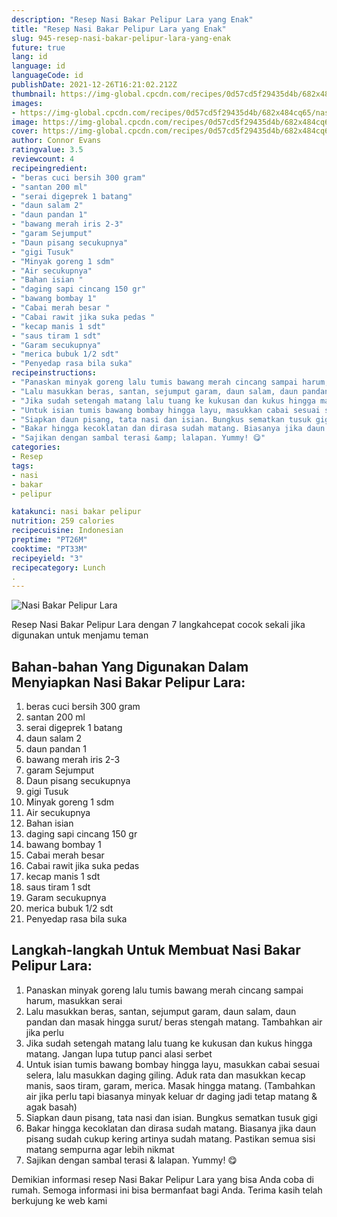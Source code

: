 ```yaml
---
description: "Resep Nasi Bakar Pelipur Lara yang Enak"
title: "Resep Nasi Bakar Pelipur Lara yang Enak"
slug: 945-resep-nasi-bakar-pelipur-lara-yang-enak
future: true
lang: id
language: id
languageCode: id
publishDate: 2021-12-26T16:21:02.212Z 
thumbnail: https://img-global.cpcdn.com/recipes/0d57cd5f29435d4b/682x484cq65/nasi-bakar-pelipur-lara-foto-resep-utama.png
images:
- https://img-global.cpcdn.com/recipes/0d57cd5f29435d4b/682x484cq65/nasi-bakar-pelipur-lara-foto-resep-utama.png
image: https://img-global.cpcdn.com/recipes/0d57cd5f29435d4b/682x484cq65/nasi-bakar-pelipur-lara-foto-resep-utama.png
cover: https://img-global.cpcdn.com/recipes/0d57cd5f29435d4b/682x484cq65/nasi-bakar-pelipur-lara-foto-resep-utama.png
author: Connor Evans
ratingvalue: 3.5
reviewcount: 4
recipeingredient:
- "beras cuci bersih 300 gram"
- "santan 200 ml"
- "serai digeprek 1 batang"
- "daun salam 2"
- "daun pandan 1"
- "bawang merah iris 2-3"
- "garam Sejumput"
- "Daun pisang secukupnya"
- "gigi Tusuk"
- "Minyak goreng 1 sdm"
- "Air secukupnya"
- "Bahan isian "
- "daging sapi cincang 150 gr"
- "bawang bombay 1"
- "Cabai merah besar "
- "Cabai rawit jika suka pedas "
- "kecap manis 1 sdt"
- "saus tiram 1 sdt"
- "Garam secukupnya"
- "merica bubuk 1/2 sdt"
- "Penyedap rasa bila suka"
recipeinstructions:
- "Panaskan minyak goreng lalu tumis bawang merah cincang sampai harum, masukkan serai"
- "Lalu masukkan beras, santan, sejumput garam, daun salam, daun pandan dan masak hingga surut/ beras stengah matang. Tambahkan air jika perlu"
- "Jika sudah setengah matang lalu tuang ke kukusan dan kukus hingga matang. Jangan lupa tutup panci alasi serbet"
- "Untuk isian tumis bawang bombay hingga layu, masukkan cabai sesuai selera, lalu masukkan daging giling. Aduk rata dan masukkan kecap manis, saos tiram, garam, merica. Masak hingga matang. (Tambahkan air jika perlu tapi biasanya minyak keluar dr daging jadi tetap matang &amp; agak basah)"
- "Siapkan daun pisang, tata nasi dan isian. Bungkus sematkan tusuk gigi"
- "Bakar hingga kecoklatan dan dirasa sudah matang. Biasanya jika daun pisang sudah cukup kering artinya sudah matang. Pastikan semua sisi matang sempurna agar lebih nikmat"
- "Sajikan dengan sambal terasi &amp; lalapan. Yummy! 😋"
categories:
- Resep
tags:
- nasi
- bakar
- pelipur

katakunci: nasi bakar pelipur 
nutrition: 259 calories
recipecuisine: Indonesian
preptime: "PT26M"
cooktime: "PT33M"
recipeyield: "3"
recipecategory: Lunch
. 
---
```



![Nasi Bakar Pelipur Lara](https://img-global.cpcdn.com/recipes/0d57cd5f29435d4b/682x484cq65/nasi-bakar-pelipur-lara-foto-resep-utama.png)

Resep Nasi Bakar Pelipur Lara    dengan 7 langkahcepat cocok sekali jika digunakan untuk menjamu teman

<!--inarticleads1-->

## Bahan-bahan Yang Digunakan Dalam Menyiapkan Nasi Bakar Pelipur Lara:

1. beras cuci bersih 300 gram
1. santan 200 ml
1. serai digeprek 1 batang
1. daun salam 2
1. daun pandan 1
1. bawang merah iris 2-3
1. garam Sejumput
1. Daun pisang secukupnya
1. gigi Tusuk
1. Minyak goreng 1 sdm
1. Air secukupnya
1. Bahan isian 
1. daging sapi cincang 150 gr
1. bawang bombay 1
1. Cabai merah besar 
1. Cabai rawit jika suka pedas 
1. kecap manis 1 sdt
1. saus tiram 1 sdt
1. Garam secukupnya
1. merica bubuk 1/2 sdt
1. Penyedap rasa bila suka



<!--inarticleads2-->

## Langkah-langkah Untuk Membuat Nasi Bakar Pelipur Lara:

1. Panaskan minyak goreng lalu tumis bawang merah cincang sampai harum, masukkan serai
1. Lalu masukkan beras, santan, sejumput garam, daun salam, daun pandan dan masak hingga surut/ beras stengah matang. Tambahkan air jika perlu
1. Jika sudah setengah matang lalu tuang ke kukusan dan kukus hingga matang. Jangan lupa tutup panci alasi serbet
1. Untuk isian tumis bawang bombay hingga layu, masukkan cabai sesuai selera, lalu masukkan daging giling. Aduk rata dan masukkan kecap manis, saos tiram, garam, merica. Masak hingga matang. (Tambahkan air jika perlu tapi biasanya minyak keluar dr daging jadi tetap matang &amp; agak basah)
1. Siapkan daun pisang, tata nasi dan isian. Bungkus sematkan tusuk gigi
1. Bakar hingga kecoklatan dan dirasa sudah matang. Biasanya jika daun pisang sudah cukup kering artinya sudah matang. Pastikan semua sisi matang sempurna agar lebih nikmat
1. Sajikan dengan sambal terasi &amp; lalapan. Yummy! 😋




Demikian informasi  resep Nasi Bakar Pelipur Lara   yang bisa Anda coba di rumah. Semoga informasi ini bisa bermanfaat bagi Anda. Terima kasih telah berkujung ke web kami
